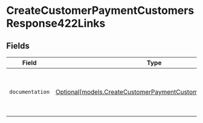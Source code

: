 # CreateCustomerPaymentCustomersResponse422Links


## Fields

| Field                                                                                                                    | Type                                                                                                                     | Required                                                                                                                 | Description                                                                                                              |
| ------------------------------------------------------------------------------------------------------------------------ | ------------------------------------------------------------------------------------------------------------------------ | ------------------------------------------------------------------------------------------------------------------------ | ------------------------------------------------------------------------------------------------------------------------ |
| `documentation`                                                                                                          | [Optional[models.CreateCustomerPaymentCustomersDocumentation]](../models/createcustomerpaymentcustomersdocumentation.md) | :heavy_minus_sign:                                                                                                       | The URL to the generic Mollie API error handling guide.                                                                  |